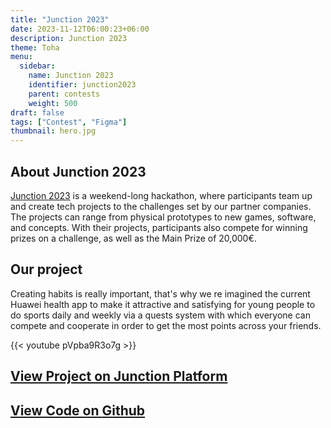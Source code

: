 ```yaml
---
title: "Junction 2023"
date: 2023-11-12T06:00:23+06:00
description: Junction 2023
theme: Toha
menu:
  sidebar:
    name: Junction 2023
    identifier: junction2023
    parent: contests
    weight: 500
draft: false
tags: ["Contest", "Figma"]
thumbnail: hero.jpg
---
```


## About Junction 2023
[Junction 2023](https://www.junction2023.com/) is a weekend-long hackathon, where participants team up and create tech projects to the challenges set by our partner companies. The projects can range from physical prototypes to new games, software, and concepts. With their projects, participants also compete for winning prizes on a challenge, as well as the Main Prize of 20,000€.

## Our project
Creating habits is really important, that's why we re imagined the current Huawei health app to make it attractive and satisfying for young people to do sports daily and weekly via a quests system with which everyone can compete and cooperate in order to get the most points across your friends.

{{< youtube pVpba9R3o7g >}}

## [View Project on Junction Platform](https://eu.junctionplatform.com/projects/junction-2023/view/654e9f275817330aad387106)
## [View Code on <i class="fab fa-github"></i>Github](https://github.com/miquelt9/Junction2023)